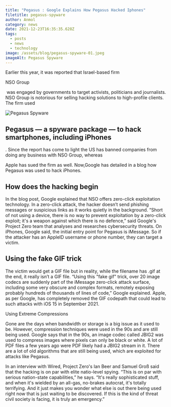```yaml
---
title: "Pegasus : Google Explains How Pegasus Hacked Iphones"
filetitle: pegasus-spyware
author: Anmol
category: news
date: 2021-12-23T16:35:35.628Z
tags:
  - posts
  - news
  - technology
image: /assets/blog/pegasus-spyware-01.jpeg
imageAlt: Pegasus Spyware
---
```

Earlier this year, it was reported that Israel-based firm 

NSO Group

 was engaged by governments to target activists, politicians and journalists. NSO Group is notorious for selling hacking solutions to high-profile clients. The firm used 



![Pegasus Spyware](/assets/blog/pegasus-spyware-02.jpeg "Pegasus Spyware")



## Pegasus — a spyware package — to hack smartphones, including iPhones

. Since the report has come to light the US has banned companies from doing any business with NSO Group, whereas 

Apple has sued the firm as well. Now,Google has detailed in a blog how Pegasus was used to hack iPhones. 

## How does the hacking begin

In the blog post, Google explained that NSO offers zero-click exploitation technology. In a zero-click attack, the hacker doesn’t send phishing messages or suspicious links as it works quietly in the background. “Short of not using a device, there is no way to prevent exploitation by a zero-click exploit; it's a weapon against which there is no defence,” said Google's Project Zero team that analyses and researches cybersecurity threats. On iPhones, Google said, the initial entry point for Pegasus is iMessage. So if the attacker has an AppleID username or phone number, they can target a victim.

## Using the fake GIF trick

The victim would get a GIF file but in reality, while the filename has .gif at the end, it really isn’t a GIF file. “Using this "fake gif" trick, over 20 image codecs are suddenly part of the iMessage zero-click attack surface, including some very obscure and complex formats, remotely exposing probably hundreds of thousands of lines of code,” Google explained. Apple, as per Google, has completely removed the GIF codepath that could lead to such attacks with iOS 15 in September 2021.

Using Extreme Compressions 

Gone are the days when bandwidth or storage is a big issue as it used to be. However, compression techniques were used in the 90s and are still being used. Google says that in the 90s, an image codec called JBIG2 was used to compress images where pixels can only be black or white. A lot of PDF files a few years ago were PDF likely had a JBIG2 stream in it. There are a lot of old algorithms that are still being used, which are exploited for attacks like Pegasus.

In an interview with Wired, Project Zero's Ian Beer and Samuel Groß said that the hacking is on par with elite natio-level spying. “This is on par with serious nation-state capabilities,” he says. “It's really sophisticated stuff, and when it's wielded by an all-gas, no-brakes autocrat, it's totally terrifying. And it just makes you wonder what else is out there being used right now that is just waiting to be discovered. If this is the kind of threat civil society is facing, it is truly an emergency.”
